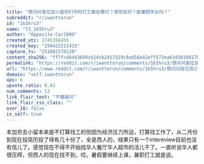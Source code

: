 ```yaml
---
title: "想问问各位加小留你们平时打工都在哪打？感觉如何？能兼顾学业吗？"
subreddit: "r/iwanttorun"
id: "1k5hru3"
name: "t3_1k5hru3"
author: "Opposite-Car2809"
created_utc: 1745356455
created_key: "250422211415"
capture_ts: "251002170120"
content_sha256: "ff7fcd6d43689c614cb2417529c9ad50a42eff573ea6343b1b817b6320d2bbfd"
permalink: "https://reddit.com/r/iwanttorun/comments/1k5hru3/想问问各位加小留你们平时打工都在哪打感觉如何能兼顾学业吗/"
url: "https://www.reddit.com/r/iwanttorun/comments/1k5hru3/想问问各位加小留你们平时打工都在哪打感觉如何能兼顾学业吗/"
domain: "self.iwanttorun"
ups: 6
upvote_ratio: 0.81
num_comments: 13
link_flair_text: "不懂就问"
link_flair_css_class: ""
over_18: false
is_self: true
---
```


本加穷去小留本来是不打算找工的但因为经济压力所迫，打算找工作了，从二月份到现在投简历投了得有几十份了，全是西人的，结果只有一个intereview目前也没有信儿了。感觉现在不得不开始找华人餐厅华人超市的活儿干了。一直听说华人都很压榨，但西人的现在找不到，哎。暑假要继续上课，兼职打工就是说。

